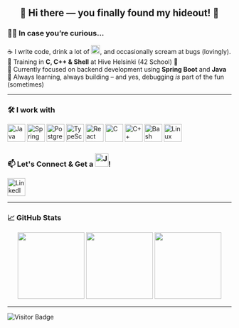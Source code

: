 <h2 align="center">👋 Hi there — you finally found my hideout! 🌸</h2>

### 👩‍💻 In case you’re curious...
☕ I write code, drink a lot of <img src="https://cdn.jsdelivr.net/gh/devicons/devicon/icons/java/java-original.svg" height="20" alt="Java" />, and occasionally scream at bugs (lovingly).  
🧠 Training in **C, C++ & Shell** at Hive Helsinki (42 School) 🧪  
🎯 Currently focused on backend development using **Spring Boot** and **Java**  
🌱 Always learning, always building – and yes, debugging *is* part of the fun (sometimes)

---
### 🛠️ I work with

<p align="left">
  <img src="https://cdn.jsdelivr.net/gh/devicons/devicon/icons/java/java-original.svg" height="40" alt="Java" />
  <img src="https://cdn.jsdelivr.net/gh/devicons/devicon/icons/spring/spring-original.svg" height="40" alt="Spring" />
  <img src="https://cdn.jsdelivr.net/gh/devicons/devicon/icons/postgresql/postgresql-original.svg" height="40" alt="PostgreSQL" />
  <img src="https://cdn.jsdelivr.net/gh/devicons/devicon/icons/typescript/typescript-original.svg" height="40" alt="TypeScript" />
  <img src="https://cdn.jsdelivr.net/gh/devicons/devicon/icons/react/react-original.svg" height="40" alt="React" />
  <img src="https://cdn.jsdelivr.net/gh/devicons/devicon/icons/c/c-original.svg" height="40" alt="C" />
  <img src="https://cdn.jsdelivr.net/gh/devicons/devicon/icons/cplusplus/cplusplus-original.svg" height="40" alt="C++" />
  <img src="https://cdn.jsdelivr.net/gh/devicons/devicon/icons/bash/bash-original.svg" height="40" alt="Bash" />
  <img src="https://cdn.jsdelivr.net/gh/devicons/devicon/icons/linux/linux-original.svg" height="40" alt="Linux" />
</p>

### 📫 Let's Connect & Get a <img src="https://cdn.jsdelivr.net/gh/devicons/devicon/icons/java/java-original.svg" height="30" alt="Java" />!

<p align="left">
  <a href="https://www.linkedin.com/in/hiennguyen95/" target="_blank">
    <img src="https://cdn.jsdelivr.net/gh/devicons/devicon/icons/linkedin/linkedin-original.svg" height="40" alt="LinkedIn" />
  </a>
</p>

---

### 📈 GitHub Stats

<div align="center">
  <img src="https://github-readme-stats.vercel.app/api/top-langs/?username=novth17&layout=compact&theme=radical" height="150"/>
  <img src="https://github-readme-stats.vercel.app/api?username=novth17&show_icons=true&theme=radical" height="150"/>
  <img src="https://github-readme-streak-stats.herokuapp.com/?user=novth17&theme=radical" height="150"/>
</div>


---

![Visitor Badge](https://komarev.com/ghpvc/?username=novth17&style=flat-square)

